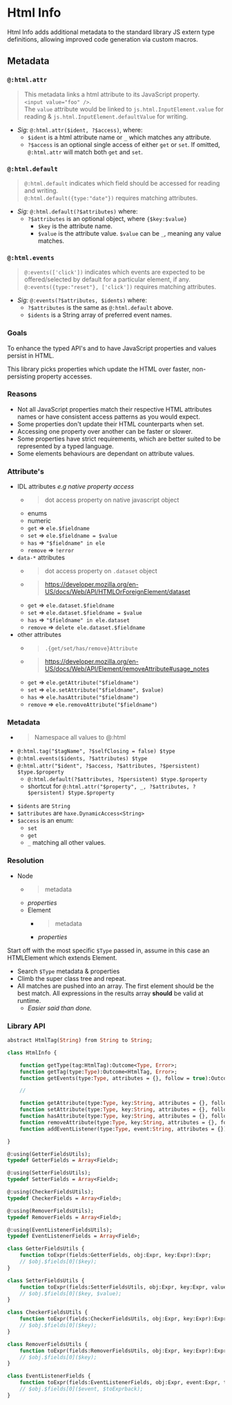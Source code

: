 # Html Info

Html Info adds additional metadata to the standard library JS extern type definitions, allowing improved code generation via custom macros.

## Metadata

### `@:html.attr`

> This metadata links a html attribute to its JavaScript property.   
> `<input value="foo" />`.  
> The `value` attribute would be linked to `js.html.InputElement.value` for reading & `js.html.InputElement.defaultValue` for writing.

- _Sig:_ `@:html.attr($ident, ?$access)`, where:
    + `$ident` is a html attribute name or `_` which matches any attribute.
    + `?$access` is an optional single access of either `get` or `set`. If omitted, `@:html.attr` will match both `get` and `set`.

### `@:html.default`

> `@:html.default` indicates which field should be accessed for reading and writing.   
> `@:html.default({type:"date"})` requires matching attributes.

- _Sig:_ `@:html.default(?$attributes)` where:
    + `?$attributes` is an optional object, where `{$key:$value}`
        - `$key` is the attribute name.
        - `$value` is the attribute value. `$value` can be `_`, meaning any value matches.

### `@:html.events`

> `@:events(['click'])` indicates which events are expected to be offered/selected by default for a particular element, if any.   
> `@:events({type:"reset"}, ['click'])` requires matching attributes.

- _Sig:_ `@:events(?$attributes, $idents)` where:
    + `?$attributes` is the same as `@:html.default` above.
    + `$idents` is a String array of preferred event names.

### Goals

To enhance the typed API's and to have JavaScript properties and values persist in HTML.

This library picks properties which update the HTML over faster, non-persisting property accesses.

### Reasons

- Not all JavaScript properties match their respective HTML attributes names or have consistent access patterns as you would expect. 
- Some properties don't update their HTML counterparts when set. 
- Accessing one property over another can be faster or slower. 
- Some properties have strict requirements, which are better suited to be represented by a typed language.
- Some elements behaviours are dependant on attribute values.
 
### Attribute's

- IDL attributes *e.g native property access*
  - > dot access property on native javascript object
  - enums
  - numeric
  - `get` => `ele.$fieldname`
  - `set` => `ele.$fieldname = $value`
  - `has` => `"$fieldname" in ele`
  - `remove` => `!error`
- `data-*` attributes
  - > dot access property on `.dataset` object
  - > https://developer.mozilla.org/en-US/docs/Web/API/HTMLOrForeignElement/dataset
  - `get` => `ele.dataset.$fieldname`
  - `set` => `ele.dataset.$fieldname = $value`
  - `has` => `"$fieldname" in ele.dataset`
  - `remove` => `delete ele.dataset.$fieldname`
- other attributes
  - > `.{get/set/has/remove}Attribute`
  - > https://developer.mozilla.org/en-US/docs/Web/API/Element/removeAttribute#usage_notes
  - `get` => `ele.getAttribute("$fieldname")`
  - `set` => `ele.setAttribute("$fieldname", $value)`
  - `has` => `ele.hasAttribute("$fieldname")`
  - `remove` => `ele.removeAttribute("$fieldname")`

### Metadata

- > Namespace all values to @:html
- `@:html.tag("$tagName", ?$selfClosing = false) $type`
- `@:html.events($idents, ?$attributes) $type`
- `@:html.attr("$ident", ?$access, ?$attributes, ?$persistent) $type.$property`
  + `@:html.default(?$attributes, ?$persistent) $type.$property`
  + shortcut for `@:html.attr("$property", _, ?$attributes, ?$persistent) $type.$property`

+ `$idents` are `String`
+ `$attributes` are `haxe.DynamicAccess<String>`
+ `$access` is an enum:
  + `set`
  + `get`
  + `_` matching all other values.

### Resolution

- Node
  - > metadata
  - *properties*
  - Element
    - > metadata
    - *properties*


Start off with the most specific `$Type` passed in, assume in this case an HTMLElement which extends Element.
- Search `$Type` metadata & properties
- Climb the super class tree and repeat.
- All matches are pushed into an array. The first element should be the best match. All expressions in the results array **should** be valid at runtime.
    - *Easier said than done.*

### Library API

```haxe
abstract HtmlTag(String) from String to String;

class HtmlInfo {

    function getType(tag:HtmlTag):Outcome<Type, Error>;
    function getTag(type:Type):Outcome<HtmlTag, Error>;
    function getEvents(type:Type, attributes = {}, follow = true):Outcome<{names:Array<String>, types:Array<Type>}, Error>;

    //

    function getAttribute(type:Type, key:String, attributes = {}, follow = true, persist = true):Outcome<GetterFieldsUtils, Error>;
    function setAttribute(type:Type, key:String, attributes = {}, follow = true, persist = true):Outcome<SetterFieldsUtils, Error>;
    function hasAttribute(type:Type, key:String, attributes = {}, follow = true):Outcome<{runtime:CheckerFields, comptime:Null<Bool>}, Error>;
    function removeAttribute(type:Type, key:String, attributes = {}, follow = true, persist = true):Outcome<RemoverFields, Error>;
    function addEventListener(type:Type, event:String, attributes = {}):Outcome<EventListenerFields, Error>;

}

@:using(GetterFieldsUtils);
typedef GetterFields = Array<Field>;

@:using(SetterFieldsUtils);
typedef SetterFields = Array<Field>;

@:using(CheckerFieldsUtils);
typedef CheckerFields = Array<Field>;

@:using(RemoverFieldsUtils);
typedef RemoverFields = Array<Field>;

@:using(EventListenerFieldsUtils);
typedef EventListenerFields = Array<Field>;

class GetterFieldsUtils {
    function toExpr(fields:GetterFields, obj:Expr, key:Expr):Expr;
    // $obj.$fields[0]($key);
}

class SetterFieldsUtils {
    function toExpr(fields:SetterFieldsUtils, obj:Expr, key:Expr, value:Expr):Expr; 
    // $obj.$fields[0]($key, $value);
}

class CheckerFieldsUtils {
    function toExpr(fields:CheckerFieldsUtils, obj:Expr, key:Expr):Expr; 
    // $obj.$fields[0]($key);
}

class RemoverFieldsUtils {
    function toExpr(fields:RemoverFieldsUtils, obj:Expr, key:Expr):Expr; 
    // $obj.$fields[0]($key);
}

class EventListenerFields {
    function toExpr(fields:EventListenerFields, obj:Expr, event:Expr, toExprback:Expr):Expr; 
    // $obj.$fields[0]($event, $toExprback);
}
```